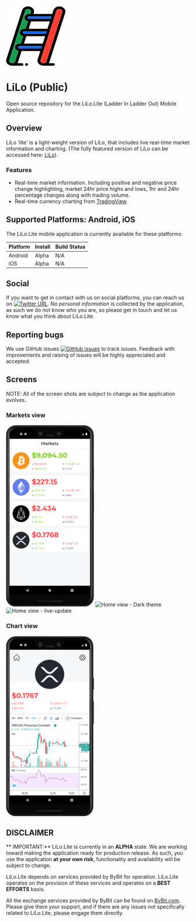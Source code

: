 ![LiLo](Screenshots/launcher_foreground.png "LiLo.Lite - logo")

# LiLo (Public) 
Open source repository for the LiLo.Lite (Ladder In Ladder Out) Mobile Application.

## Overview
LiLo 'lite' is a light-weight version of LiLo, that includes live real-time market information and charting. (The fully featured version of LiLo can be accessed here: [LiLo](https://georgeleithead.github.io/LiLo_Public/)).

### Features
- Real-time market information. Including positive and negative price change highlighting, market 24hr price highs and lows, 1hr and 24hr percentage changes along with trading volume.
- Real-time currency charting from [TradingView](https://uk.tradingview.com/).

## Supported Platforms: Android, iOS

The LiLo.Lite mobile application is currently available for these platforms:

| Platform | Install | Build Status |
| -------- | ------- | ------------ |
| Android  | Alpha | N/A       |
| iOS      | Alpha | N/A       |

## Social
If you want to get in contact with us on social platforms, you can reach us on [![Twitter URL](https://img.shields.io/twitter/url/https/twitter.com/LiLoMobileApp.svg?style=social&label=Follow%20%40LiLoMobileApp)](https://twitter.com/LiLoMobileApp).  *No personal information* is collected by the application, as such we do not know who you are, so please get in touch and let us know what you think about LiLo.Lite.

## Reporting bugs
We use GitHub issues [![GitHub issues](https://img.shields.io/github/issues/GeorgeLeithead/LiLo.Lite)](https://github.com/GeorgeLeithead/LiLo.Lite/issues) to track issues.  Feedback with improvements and raising of issues will be highly appreciated and accepted.

## Screens
NOTE: All of the screen shots are subject to change as the application evolves.

### Markets view
<img alt="Home view - Light theme" src="Screenshots/10.png" width="240" /> <img alt="Home view - Dark theme" src="Screenshots/15.png" width="240" /> <img alt="Home view - live-update" src="Screenshots/16.png" width="240" />

### Chart view
<img alt="Chart view" src="Screenshots/20.png" width="240" />

## DISCLAIMER

** IMPORTANT:** LiLo.Lite is currently in an **ALPHA** state. We are working toward making the application ready for production release. As such, you use the application **at your own risk**, functionality and availability will be subject to change.

LiLo.Lite depends on services provided by ByBit for operation.  LiLo.Lite operates on the provision of these services and operates on a **BEST EFFORTS** basis.

All the exchange services provided by ByBit can be found on [ByBit.com](https://www.bybit.com/).  Please give them your support, and if there are any issues not specifically related to LiLo.Lite, please engage them directly.